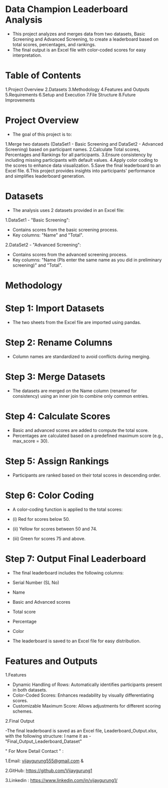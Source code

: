 # Data Champion Leaderboard Analysis

- This project analyzes and merges data from two datasets, Basic Screening and Advanced Screening, to create a leaderboard based on total scores, percentages, and rankings. 
- The final output is an Excel file with color-coded scores for easy interpretation.


# Table of Contents

1.Project Overview
2.Datasets
3.Methodology
4.Features and Outputs
5.Requirements
6.Setup and Execution
7.File Structure
8.Future Improvements

# Project Overview

- The goal of this project is to:

1.Merge two datasets (DataSet1 - Basic Screening and DataSet2 - Advanced Screening) based on participant names.
2.Calculate Total scores, Percentages and Rankings for all participants.
3.Ensure consistency by including missing participants with default values.
4.Apply color coding to the scores to enhance data visualization.
5.Save the final leaderboard to an Excel file.
6.This project provides insights into participants' performance and simplifies leaderboard generation.

# Datasets

- The analysis uses 2 datasets provided in an Excel file:

1.DataSet1 - "Basic Screening":

- Contains scores from the basic screening process.
- Key columns: "Name" and "Total".

2.DataSet2 - "Advanced Screening":

- Contains scores from the advanced screening process.
- Key columns: "Name (Pls enter the same name as you did in preliminary screening)" and "Total".



# Methodology

# Step 1: Import Datasets

- The two sheets from the Excel file are imported using pandas.

# Step 2: Rename Columns

- Column names are standardized to avoid conflicts during merging.

# Step 3: Merge Datasets

- The datasets are merged on the Name column (renamed for consistency) using an inner join to combine only common entries.

# Step 4: Calculate Scores

- Basic and advanced scores are added to compute the total score.
- Percentages are calculated based on a predefined maximum score (e.g., max_score = 30).

# Step 5: Assign Rankings

- Participants are ranked based on their total scores in descending order.

# Step 6: Color Coding

- A color-coding function is applied to the total scores:

- (i) Red for scores below 50.
- (ii) Yellow for scores between 50 and 74.
- (iii) Green for scores 75 and above.

# Step 7: Output Final Leaderboard

- The final leaderboard includes the following columns:

- Serial Number (SL No)
- Name
- Basic and Advanced scores
- Total score
- Percentage
- Color
- The leaderboard is saved to an Excel file for easy distribution.


# Features and Outputs

1.Features

- Dynamic Handling of Rows: Automatically identifies participants present in both datasets.
- Color-Coded Scores: Enhances readability by visually differentiating scores.
- Customizable Maximum Score: Allows adjustments for different scoring schemes.

2.Final Output

-The final leaderboard is saved as an Excel file, Leaderboard_Output.xlsx, with the following structure: I name it as - "Final_Output_Leaderboard_Dataset"



" For More Detail Contact " :

1.Email: vijaygurung555@gmail.com &

2.GitHub: https://github.com/Vijaygurung1

3.Linkedin : https://www.linkedin.com/in/vijaygurung1/
